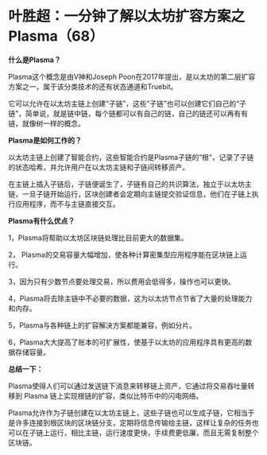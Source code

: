 # 叶胜超：一分钟了解以太坊扩容方案之Plasma（68）

**什么是Plasma？**



Plasma这个概念是由V神和Joseph Poon在2017年提出，是以太坊的第二层扩容方案之一，属于该分类技术的还有状态通道和Truebit。



它可以允许在以太坊主链上创建“子链”，这些“子链”也可以创建它们自己的“子链”，简单说，就是链中链，每个链都可以有自己的链，自己的链还可以再有有链，就像树一样的概念。



**Plasma是如何工作的？**



以太坊主链上创建了智能合约，这些智能合约是Plasma子链的“根“，记录了子链的状态哈希，并允许用户在以太坊主链和子链间转移资产。



在主链上插入子链后，子链便诞生了，子链有自己的共识算法，独立于以太坊主链，一旦子链开始运行，区块创建者会定期向主链提交验证信息，他们在子链上执行应用程序，而不与主链直接交互。





**Plasma有什么优点？**



1，Plasma将帮助以太坊区块链处理比目前更大的数据集。



2， Plasma的交易容量大幅增加，使各种计算密集型应用程序能在区块链上运行。



3，因为只有少数节点要处理交易，所以费用会低得多，操作也可以更快。



4，Plasma将去除主链中不必要的数据，这为以太坊节点节省了大量的处理能力和内存。



5，Plasma与各种链上的扩容解决方案都能兼容，例如分片。



6，Plasma大大提高了账本的可扩展性，使基于以太坊的应用程序具有更高的数据存储容量。





**总结一下：**



Plasma使得人们可以通过发送链下消息来转移链上资产，它通过将交易吞吐量转移到 Plasma 链上实现根链的扩容，类似比特币中的闪电网络。





Plasma允许作为子链创建在以太坊主链上，这些子链也可以生成子链，它相当于是许多连接到根区块的区块链分支，定期将信息传输给主链，这样让复杂的任务也可以在子链上运行，相比主链，运行速度更快，手续费更低廉，而且无需复制整个区块链。
